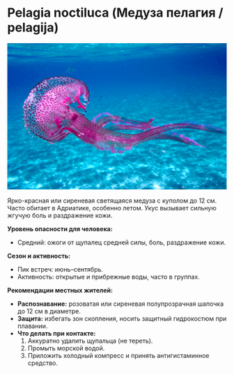 # Pelagia noctiluca (Медуза пелагия / pelagija)

![Медуза пелагия](../images/pelagia_noctiluca.jpg)

Ярко-красная или сиреневая светящаяся медуза с куполом до 12 см. Часто обитает в Адриатике, особенно летом. Укус вызывает сильную жгучую боль и раздражение кожи.

**Уровень опасности для человека:**
- Средний: ожоги от щупалец средней силы, боль, раздражение кожи.

**Сезон и активность:**
- Пик встреч: июнь–сентябрь.
- Активность: открытые и прибрежные воды, часто в группах.

**Рекомендации местных жителей:**
- **Распознавание:** розоватая или сиреневая полупрозрачная шапочка до 12 см в диаметре.
- **Защита:** избегать зон скопления, носить защитный гидрокостюм при плавании.
- **Что делать при контакте:**
  1. Аккуратно удалить щупальца (не тереть).
  2. Промыть морской водой.
  3. Приложить холодный компресс и принять антигистаминное средство.

